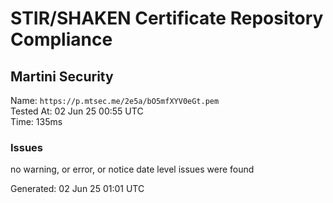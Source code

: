 # STIR/SHAKEN Certificate Repository Compliance

## Martini Security

Name: `https://p.mtsec.me/2e5a/bO5mfXYV0eGt.pem`\
Tested At: 02 Jun 25 00:55 UTC\
Time: 135ms

### Issues

no warning, or error, or notice date level issues were found

Generated: 02 Jun 25 01:01 UTC